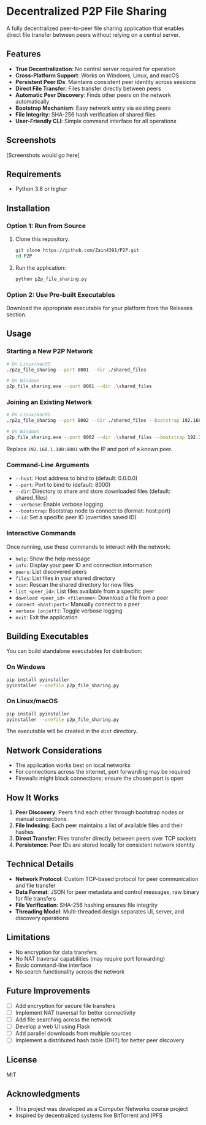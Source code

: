# Decentralized P2P File Sharing

A fully decentralized peer-to-peer file sharing application that enables direct file transfer between peers without relying on a central server.

## Features

- **True Decentralization**: No central server required for operation
- **Cross-Platform Support**: Works on Windows, Linux, and macOS
- **Persistent Peer IDs**: Maintains consistent peer identity across sessions
- **Direct File Transfer**: Files transfer directly between peers
- **Automatic Peer Discovery**: Finds other peers on the network automatically
- **Bootstrap Mechanism**: Easy network entry via existing peers
- **File Integrity**: SHA-256 hash verification of shared files
- **User-Friendly CLI**: Simple command interface for all operations

## Screenshots

[Screenshots would go here]

## Requirements

- Python 3.6 or higher

## Installation

### Option 1: Run from Source

1. Clone this repository:
   ```bash
   git clone https://github.com/Zain4391/P2P.git
   cd P2P
   ```

2. Run the application:
   ```bash
   python p2p_file_sharing.py
   ```

### Option 2: Use Pre-built Executables

Download the appropriate executable for your platform from the Releases section.

## Usage

### Starting a New P2P Network

```bash
# On Linux/macOS
./p2p_file_sharing --port 8001 --dir ./shared_files

# On Windows
p2p_file_sharing.exe --port 8001 --dir .\shared_files
```

### Joining an Existing Network

```bash
# On Linux/macOS
./p2p_file_sharing --port 8002 --dir ./shared_files --bootstrap 192.168.1.100:8001

# On Windows
p2p_file_sharing.exe --port 8002 --dir .\shared_files --bootstrap 192.168.1.100:8001
```

Replace `192.168.1.100:8001` with the IP and port of a known peer.

### Command-Line Arguments

- `--host`: Host address to bind to (default: 0.0.0.0)
- `--port`: Port to bind to (default: 8000)
- `--dir`: Directory to share and store downloaded files (default: shared_files)
- `--verbose`: Enable verbose logging
- `--bootstrap`: Bootstrap node to connect to (format: host:port)
- `--id`: Set a specific peer ID (overrides saved ID)

### Interactive Commands

Once running, use these commands to interact with the network:

- `help`: Show the help message
- `info`: Display your peer ID and connection information
- `peers`: List discovered peers
- `files`: List files in your shared directory
- `scan`: Rescan the shared directory for new files
- `list <peer_id>`: List files available from a specific peer
- `download <peer_id> <filename>`: Download a file from a peer
- `connect <host:port>`: Manually connect to a peer
- `verbose [on|off]`: Toggle verbose logging
- `exit`: Exit the application

## Building Executables

You can build standalone executables for distribution:

### On Windows

```cmd
pip install pyinstaller
pyinstaller --onefile p2p_file_sharing.py
```

### On Linux/macOS

```bash
pip install pyinstaller
pyinstaller --onefile p2p_file_sharing.py
```

The executable will be created in the `dist` directory.

## Network Considerations

- The application works best on local networks
- For connections across the internet, port forwarding may be required
- Firewalls might block connections; ensure the chosen port is open

## How It Works

1. **Peer Discovery**: Peers find each other through bootstrap nodes or manual connections
2. **File Indexing**: Each peer maintains a list of available files and their hashes
3. **Direct Transfer**: Files transfer directly between peers over TCP sockets
4. **Persistence**: Peer IDs are stored locally for consistent network identity

## Technical Details

- **Network Protocol**: Custom TCP-based protocol for peer communication and file transfer
- **Data Format**: JSON for peer metadata and control messages, raw binary for file transfers
- **File Verification**: SHA-256 hashing ensures file integrity
- **Threading Model**: Multi-threaded design separates UI, server, and discovery operations

## Limitations

- No encryption for data transfers
- No NAT traversal capabilities (may require port forwarding)
- Basic command-line interface
- No search functionality across the network

## Future Improvements

- [ ] Add encryption for secure file transfers
- [ ] Implement NAT traversal for better connectivity
- [ ] Add file searching across the network
- [ ] Develop a web UI using Flask
- [ ] Add parallel downloads from multiple sources
- [ ] Implement a distributed hash table (DHT) for better peer discovery

## License

MIT

## Acknowledgments

- This project was developed as a Computer Networks course project
- Inspired by decentralized systems like BitTorrent and IPFS
